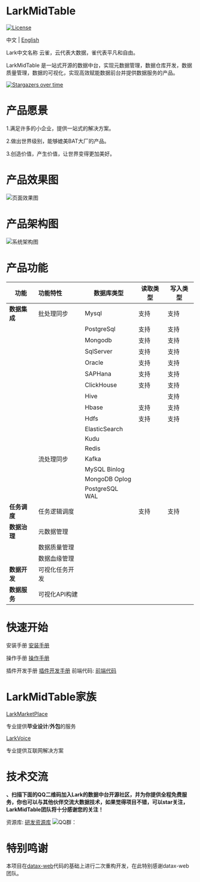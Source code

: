 # LarkMidTable

[![License](https://img.shields.io/badge/license-Apache%202-4EB1BA.svg)](https://www.apache.org/licenses/LICENSE-2.0.html)

中文 | [English](README_EN.md)

Lark中文名称 云雀，云代表大数据，雀代表平凡和自由。

LarkMidTable 是一站式开源的数据中台，实现元数据管理，数据仓库开发，数据质量管理，数据的可视化，实现高效赋能数据前台并提供数据服务的产品。



[![Stargazers over time](https://starchart.cc/wxgzgl/larkMidTable.svg)](#)

# **产品愿景**

1.满足许多的小企业，提供一站式的解决方案。

2.做出世界级别，能够媲美BAT大厂的产品。

3.创造价值，产生价值，让世界变得更加美好。



# 产品效果图

![页面效果图](https://img2020.cnblogs.com/blog/622382/202010/622382-20201024132815743-808911491.png)



# 产品架构图

![系统架构图](https://img2020.cnblogs.com/blog/622382/202010/622382-20201019215540747-440767668.jpg ) 



# 产品功能

| **功能**     | **功能特性**   | **数据库类型** | **读取类型** | **写入类型** |
| ------------ | :------------- | -------------- | ------------ | ------------ |
| **数据集成** | 批处理同步     | Mysql          | 支持         | 支持         |
|              |                | PostgreSql     | 支持         | 支持         |
|              |                | Mongodb        | 支持         | 支持         |
|              |                | SqlServer      | 支持         | 支持         |
|              |                | Oracle         | 支持         | 支持         |
|              |                | SAPHana        | 支持         | 支持         |
|              |                | ClickHouse     | 支持         | 支持         |
|              |                | Hive           |              | 支持         |
|              |                | Hbase          | 支持         | 支持         |
|              |                | Hdfs           | 支持         | 支持         |
|              |                | ElasticSearch  |              |              |
|              |                | Kudu           |              |              |
|              |                | Redis          |              |              |
|              | 流处理同步     | Kafka          |              |              |
|              |                | MySQL Binlog   |              |              |
|              |                | MongoDB Oplog  |              |              |
|              |                | PostgreSQL WAL |              |              |
| **任务调度** | 任务逻辑调度   |                | 支持         | 支持         |
| **数据治理** | 元数据管理     |                |              |              |
|              | 数据质量管理   |                |              |              |
|              | 数据血缘管理   |                |              |              |
| **数据开发** | 可视化任务开发 |                |              |              |
| **数据服务** | 可视化API构建  |                |              |              |



# **快速开始**

安装手册      [安装手册](https://github.com/wxgzgl/flinkx-web/blob/master/userGuid.md)

操作手册  	[操作手册](https://github.com/wxgzgl/LarkMidTable/tree/master/docs/userManual.md)

插件开发手册      [插件开发手册](https://github.com/wxgzgl/LarkMidTable/tree/master/docs/PluginDev.md)
前端代码:  [前端代码](https://github.com/wxgzgl/LarkMidTableUI)


# LarkMidTable家族

[LarkMarketPlace](https://github.com/wxgzgl/LarkMarketPlace)

专业提供**毕业设计**/**外包**的服务

[LarkVoice](https://github.com/wxgzgl/LarkVoice)

专业提供互联网解决方案



# 技术交流

**、扫描下面的QQ二维码加入Lark的数据中台开源社区，并为你提供全程免费服务，你也可以与其他伙伴交流大数据技术，如果觉得项目不错，可以star关注，LarkMidTable团队将十分感谢您的关注！**



资源库:      [研发资源库]( https://github.com/wxgzgl/flinkx-web/blob/master/docs/list.md )
![QQ群：](https://img2020.cnblogs.com/blog/622382/202009/622382-20200907124358049-997953244.png)



# 特别鸣谢

本项目在[datax-web](https://github.com/WeiYe-Jing/datax-web)代码的基础上进行二次重构开发，在此特别感谢datax-web团队。

